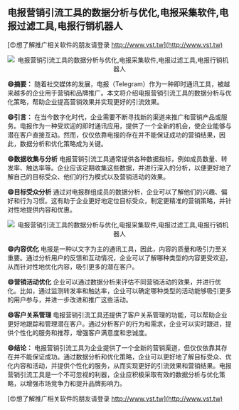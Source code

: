 ## **电报营销引流工具的数据分析与优化,电报采集软件,电报过滤工具,电报行销机器人**

[😍想了解推广相关软件的朋友请登录 http://www.vst.tw](http://www.vst.tw)

 <center><img src="https://vst.tw/MP4/tuiguang/png/1.png" alt="电报营销引流工具的数据分析与优化,电报采集软件,电报过滤工具,电报行销机器人"></center>

**😄摘要：**
随着社交媒体的发展，电报（Telegram）作为一种即时通讯工具，被越来越多的企业用于营销和品牌推广。本文将介绍电报营销引流工具的数据分析与优化策略，帮助企业提高营销效果并实现更好的引流效果。

**😄引言：**
在当今数字化时代，企业需要不断寻找新的渠道来推广和营销产品或服务。电报作为一种受欢迎的即时通讯应用，提供了一个全新的机会，使企业能够与潜在客户直接互动。然而，仅仅依靠电报的存在并不能保证成功的营销结果，因此，数据分析和优化策略成为关键。

**😄数据收集与分析**
电报营销引流工具通常提供各种数据指标，例如成员数量、转发率、触达率等。企业应该定期收集这些数据，并进行深入的分析，以便更好地了解自己的目标受众、他们的行为模式以及营销活动的效果。

**😄目标受众分析**
通过对电报群组成员的数据分析，企业可以了解他们的兴趣、偏好和行为习惯。这有助于企业更好地定位目标受众，制定更精准的营销策略，并针对性地提供内容和优惠。

 <center><img src="https://vst.tw/MP4/tuiguang/png/0.png" alt="电报营销引流工具的数据分析与优化,电报采集软件,电报过滤工具,电报行销机器人"></center>

**😄内容优化**
电报是一种以文字为主的通讯工具，因此，内容的质量和吸引力至关重要。通过分析用户的反馈和互动情况，企业可以了解哪种类型的内容更受欢迎，从而针对性地优化内容，吸引更多的潜在客户。

**😄营销活动优化**
企业可以通过数据分析来评估不同营销活动的效果，并进行优化。比如，通过监测转发率和触达率，企业可以确定哪种类型的活动能够吸引更多的用户参与，并进一步改进和推广这些活动。

**😄客户关系管理**
电报营销引流工具还提供了客户关系管理的功能，可以帮助企业更好地跟踪和管理潜在客户。通过分析客户的行为和需求，企业可以实时跟进，提供个性化的服务和推荐，增强客户满意度和忠诚度。

**😄结论：**
电报营销引流工具为企业提供了一个全新的营销渠道，但仅仅依靠其存在并不能保证成功。通过数据分析和优化策略，企业可以更好地了解目标受众、优化内容和活动，并提供个性化的服务，从而实现更好的引流效果和营销结果。电报营销引流工具是一个不可忽视的利器，企业应积极采取有效的数据分析与优化策略，以增强市场竞争力和提升品牌影响力。

[😍想了解推广相关软件的朋友请登录 http://www.vst.tw](http://www.vst.tw)



